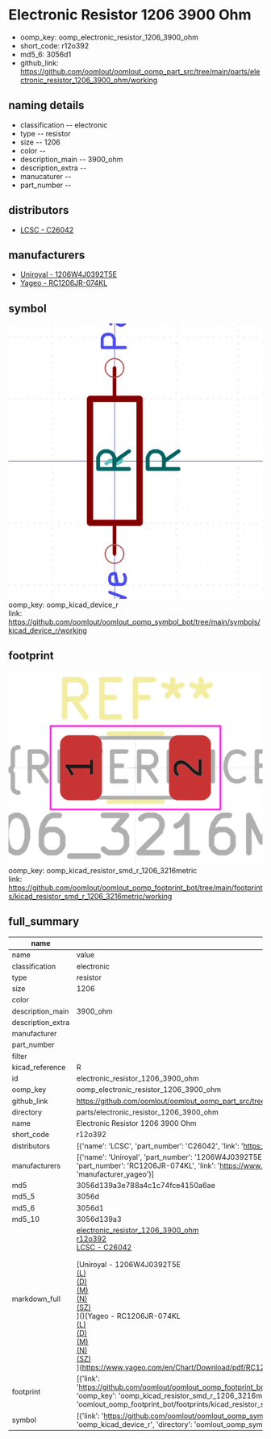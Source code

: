 # Electronic Resistor 1206 3900 Ohm

  
* oomp_key: oomp_electronic_resistor_1206_3900_ohm 
* short_code: r12o392
* md5_6: 3056d1  
* github_link: https://github.com/oomlout/oomlout_oomp_part_src/tree/main/parts/electronic_resistor_1206_3900_ohm/working  
## naming details
* classification -- electronic
* type -- resistor
* size -- 1206
* color -- 
* description_main -- 3900_ohm
* description_extra -- 
* manucaturer -- 
* part_number -- 

## distributors
* [LCSC - C26042](https://lcsc.com/product-detail/C26042.html)  

## manufacturers
* [Uniroyal - 1206W4J0392T5E]()  
* [Yageo - RC1206JR-074KL](https://www.yageo.com/en/Chart/Download/pdf/RC1206JR-074KL)  

## symbol

![](symbol/0/working/working_600.png)  
oomp_key: oomp_kicad_device_r  
link: https://github.com/oomlout/oomlout_oomp_symbol_bot/tree/main/symbols/kicad_device_r/working  

## footprint

![](footprint/0/working/working_600.png)  
oomp_key: oomp_kicad_resistor_smd_r_1206_3216metric  
link: https://github.com/oomlout/oomlout_oomp_footprint_bot/tree/main/footprints/kicad_resistor_smd_r_1206_3216metric/working  

## full_summary
| name | value | 
| --- | --- | 
| name | value | 
| classification | electronic | 
| type | resistor | 
| size | 1206 | 
| color |  | 
| description_main | 3900_ohm | 
| description_extra |  | 
| manufacturer |  | 
| part_number |  | 
| filter |  | 
| kicad_reference | R | 
| id | electronic_resistor_1206_3900_ohm | 
| oomp_key | oomp_electronic_resistor_1206_3900_ohm | 
| github_link | https://github.com/oomlout/oomlout_oomp_part_src/tree/main/parts/electronic_resistor_1206_3900_ohm/working | 
| directory | parts/electronic_resistor_1206_3900_ohm | 
| name | Electronic Resistor 1206 3900 Ohm | 
| short_code | r12o392 | 
| distributors | [{'name': 'LCSC', 'part_number': 'C26042', 'link': 'https://lcsc.com/product-detail/C26042.html', 'id': 'distributor_lcsc'}] | 
| manufacturers | [{'name': 'Uniroyal', 'part_number': '1206W4J0392T5E', 'link': '', 'id': 'manufacturer_uniroyal'}, {'name': 'Yageo', 'part_number': 'RC1206JR-074KL', 'link': 'https://www.yageo.com/en/Chart/Download/pdf/RC1206JR-074KL', 'id': 'manufacturer_yageo'}] | 
| md5 | 3056d139a3e788a4c1c74fce4150a6ae | 
| md5_5 | 3056d | 
| md5_6 | 3056d1 | 
| md5_10 | 3056d139a3 | 
| markdown_full | [electronic_resistor_1206_3900_ohm](https://github.com/oomlout/oomlout_oomp_part_src/tree/main/parts/electronic_resistor_1206_3900_ohm/working)<br>[r12o392](https://github.com/oomlout/oomlout_oomp_part_src/tree/main/parts/electronic_resistor_1206_3900_ohm/working)<br>[LCSC - C26042<br>](https://lcsc.com/product-detail/C26042.html)<br>[Uniroyal - 1206W4J0392T5E<br>[(L)<br>](https://www.lcsc.com/search?q=1206W4J0392T5E)[(D)<br>](https://www.digikey.com/en/products?,keywords=1206W4J0392T5E)[(M)<br>](https://www.mouser.com/Search/Refine?Keyword=1206W4J0392T5E)[(N)<br>](https://www.newark.com/search?st=1206W4J0392T5E)[(SZ)<br>](https://so.szlcsc.com/global.html?k=1206W4J0392T5E)]()[Yageo - RC1206JR-074KL<br>[(L)<br>](https://www.lcsc.com/search?q=RC1206JR-074KL)[(D)<br>](https://www.digikey.com/en/products?,keywords=RC1206JR-074KL)[(M)<br>](https://www.mouser.com/Search/Refine?Keyword=RC1206JR-074KL)[(N)<br>](https://www.newark.com/search?st=RC1206JR-074KL)[(SZ)<br>](https://so.szlcsc.com/global.html?k=RC1206JR-074KL)](https://www.yageo.com/en/Chart/Download/pdf/RC1206JR-074KL) | 
| footprint | [{'link': 'https://github.com/oomlout/oomlout_oomp_footprint_bot/tree/main/foootprntss/kicad_resistor_smd_r_1206_3216metric', 'oomp_key': 'oomp_kicad_resistor_smd_r_1206_3216metric', 'directory': 'oomlout_oomp_footprint_bot/footprints/kicad_resistor_smd_r_1206_3216metric//working/working.kicad_mod'}] | 
| symbol | [{'link': 'https://github.com/oomlout/oomlout_oomp_symbol_bot/tree/main/symbols/kicad_device_r', 'oomp_key': 'oomp_kicad_device_r', 'directory': 'oomlout_oomp_symbol_bot/symbols/kicad_device_r//working/working.kicad_sym'}] | 
